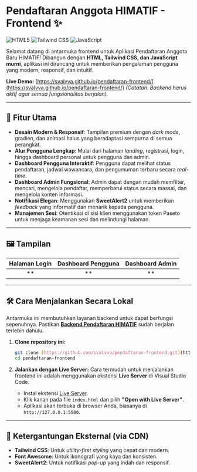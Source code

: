 # Pendaftaran Anggota HIMATIF - Frontend ✨

![HTML5](https://img.shields.io/badge/HTML5-E34F26?style=for-the-badge&logo=html5&logoColor=white)
![Tailwind CSS](https://img.shields.io/badge/Tailwind_CSS-38B2AC?style=for-the-badge&logo=tailwind-css&logoColor=white)
![JavaScript](https://img.shields.io/badge/JavaScript-F7DF1E?style=for-the-badge&logo=javascript&logoColor=black)

Selamat datang di antarmuka frontend untuk Aplikasi Pendaftaran Anggota Baru HIMATIF! Dibangun dengan **HTML, Tailwind CSS, dan JavaScript murni**, aplikasi ini dirancang untuk memberikan pengalaman pengguna yang modern, responsif, dan intuitif.

**Live Demo:** [https://svalvva.github.io/pendaftaran-frontend/](https://svalvva.github.io/pendaftaran-frontend/) *(Catatan: Backend harus aktif agar semua fungsionalitas berjalan).*

---

## 🚀 Fitur Utama

-   **Desain Modern & Responsif**: Tampilan premium dengan *dark mode*, gradien, dan animasi halus yang beradaptasi sempurna di semua perangkat.
-   **Alur Pengguna Lengkap**: Mulai dari halaman *landing*, registrasi, login, hingga dashboard personal untuk pengguna dan admin.
-   **Dashboard Pengguna Interaktif**: Pengguna dapat melihat status pendaftaran, jadwal wawancara, dan pengumuman terbaru secara *real-time*.
-   **Dashboard Admin Fungsional**: Admin dapat dengan mudah memfilter, mencari, mengelola pendaftar, memperbarui status secara massal, dan mengelola konten informasi.
-   **Notifikasi Elegan**: Menggunakan **SweetAlert2** untuk memberikan *feedback* yang informatif dan menarik kepada pengguna.
-   **Manajemen Sesi**: Otentikasi di sisi klien menggunakan token Paseto untuk menjaga keamanan sesi dan melindungi halaman.

---

## 🖼️ Tampilan

| Halaman Login | Dashboard Pengguna | Dashboard Admin |
| :-----------: | :----------------: | :-------------: |
|   ** |     ** |   ** |

---

## 🛠️ Cara Menjalankan Secara Lokal

Antarmuka ini membutuhkan layanan backend untuk dapat berfungsi sepenuhnya. Pastikan [**Backend Pendaftaran HIMATIF**](https://github.com/svalvva/pendaftaran-backend) sudah berjalan terlebih dahulu.

1.  **Clone repository ini:**
    ```bash
    git clone [https://github.com/svalvva/pendaftaran-frontend.git](https://github.com/svalvva/pendaftaran-frontend.git)
    cd pendaftaran-frontend
    ```

2.  **Jalankan dengan Live Server:**
    Cara termudah untuk menjalankan frontend ini adalah menggunakan ekstensi **Live Server** di Visual Studio Code.
    -   Instal ekstensi [Live Server](https://marketplace.visualstudio.com/items?itemName=ritwickdey.LiveServer).
    -   Klik kanan pada file `index.html` dan pilih **"Open with Live Server"**.
    -   Aplikasi akan terbuka di browser Anda, biasanya di `http://127.0.0.1:5500`.

---

## 🧩 Ketergantungan Eksternal (via CDN)

-   **Tailwind CSS**: Untuk *utility-first styling* yang cepat dan modern.
-   **Font Awesome**: Untuk ikonografi yang kaya dan konsisten.
-   **SweetAlert2**: Untuk notifikasi *pop-up* yang indah dan responsif.
